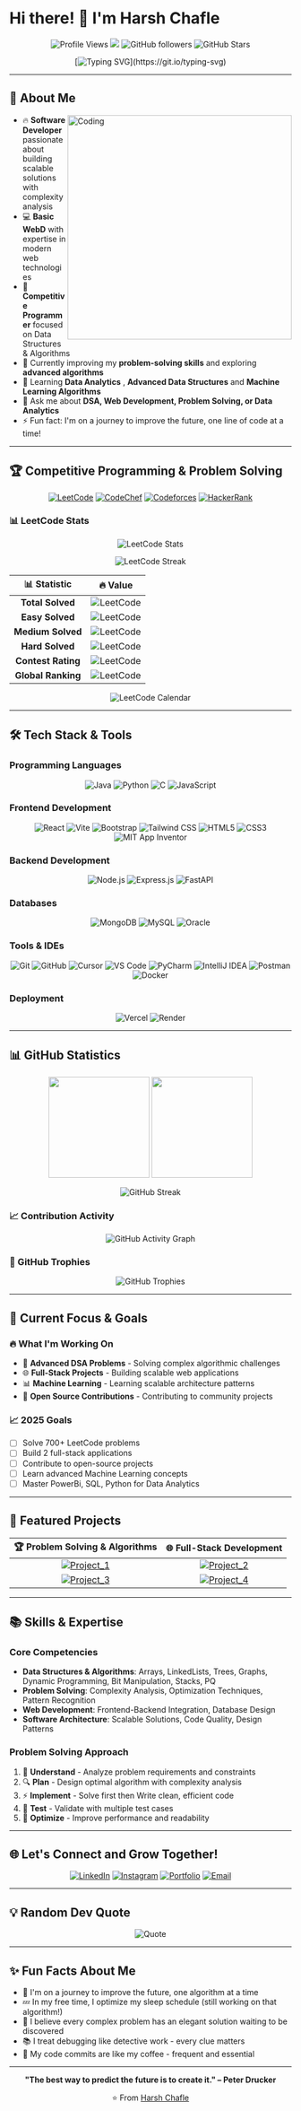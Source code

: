 # Hi there! 👋 I'm Harsh Chafle

<div align="center">
  
  ![Profile Views](https://komarev.com/ghpvc/?username=harshchafle&color=blueviolet&style=flat-square&label=Profile+Views)
  <img src="https://visitor-badge.laobi.icu/badge?page_id=harshchafle_visitor_badge_simple&left_color=royalblue&right_color=black">
  ![GitHub followers](https://img.shields.io/github/followers/harshchafle?logo=github&style=flat-square&color=blue)
  ![GitHub Stars](https://img.shields.io/github/stars/harshchafle?affiliations=OWNER&color=yellow&style=flat-square)
  
</div>

<div align="center">
  
  [![Typing SVG](https://readme-typing-svg.herokuapp.com?font=Fira+Code&size=22&duration=3000&pause=1000&color=2F81F7&center=true&vCenter=true&multiline=true&width=800&height=100&lines=Software+Developer+%E2%80%A2+Competitive+Programmer;Data+Structures+%26+Algorithms+%E2%80%A2+Full+Stack+Developer;Problem+Solver+%E2%80%A2+Always+Learning!)](https://git.io/typing-svg)
  
</div>

---

## 🚀 About Me

<img align="right" alt="Coding" width="400" src="https://media.giphy.com/media/qgQUggAC3Pfv687qPC/giphy.gif">

- 🔥 **Software Developer** passionate about building scalable solutions with complexity analysis
- 💻 **Basic WebD** with expertise in modern web technologies
- 🧩 **Competitive Programmer** focused on Data Structures & Algorithms
- 🎯 Currently improving my **problem-solving skills** and exploring **advanced algorithms**
- 🌱 Learning **Data Analytics** , **Advanced Data Structures** and **Machine Learning Algorithms** 
- 💬 Ask me about **DSA, Web Development, Problem Solving, or Data Analytics**
- ⚡ Fun fact: I'm on a journey to improve the future, one line of code at a time!

---

## 🏆 Competitive Programming & Problem Solving

<div align="center">
  
  [![LeetCode](https://img.shields.io/badge/LeetCode-chafleharsh-FFA116?style=for-the-badge&logo=leetcode&logoColor=white)](https://leetcode.com/chafleharsh/)
  [![CodeChef](https://img.shields.io/badge/CodeChef-harshchafle-5B4638?style=for-the-badge&logo=codechef&logoColor=white)](https://www.codechef.com/users/harshchafle)
  [![Codeforces](https://img.shields.io/badge/Codeforces-harshchafle-1F8ACB?style=for-the-badge&logo=codeforces&logoColor=white)](https://codeforces.com/profile/chafleharsh)
  [![HackerRank](https://img.shields.io/badge/HackerRank-harshchafle-2EC866?style=for-the-badge&logo=hackerrank&logoColor=white)](https://www.hackerrank.com/harshchafle)

</div>

### 📊 LeetCode Stats

<div align="center">
  
  ![LeetCode Stats](https://leetcode.card.workers.dev/chafleharsh?theme=dark&font=baloo&extension=null)
  
  ![LeetCode Streak](https://leetcode-badge-showcase.vercel.app/api?username=chafleharsh&theme=dark)
  
</div>

<!-- Comprehensive LeetCode Statistics -->
<div align="center">

| 📊 **Statistic** | 🔥 **Value** |
|:---:|:---:|
| **Total Solved** | ![LeetCode](https://img.shields.io/badge/dynamic/json?style=flat-square&labelColor=black&color=green&label=&query=totalSolved&url=https%3A%2F%2Fleetcode-badge.vercel.app%2Fapi%2Fusers%2Fchafleharsh&logo=leetcode&logoColor=yellow) |
| **Easy Solved** | ![LeetCode](https://img.shields.io/badge/dynamic/json?style=flat-square&labelColor=black&color=green&label=&query=easySolved&url=https%3A%2F%2Fleetcode-badge.vercel.app%2Fapi%2Fusers%2Fchafleharsh&logo=leetcode&logoColor=yellow) |
| **Medium Solved** | ![LeetCode](https://img.shields.io/badge/dynamic/json?style=flat-square&labelColor=black&color=orange&label=&query=mediumSolved&url=https%3A%2F%2Fleetcode-badge.vercel.app%2Fapi%2Fusers%2Fchafleharsh&logo=leetcode&logoColor=yellow) |
| **Hard Solved** | ![LeetCode](https://img.shields.io/badge/dynamic/json?style=flat-square&labelColor=black&color=red&label=&query=hardSolved&url=https%3A%2F%2Fleetcode-badge.vercel.app%2Fapi%2Fusers%2Fchafleharsh&logo=leetcode&logoColor=yellow) |
| **Contest Rating** | ![LeetCode](https://img.shields.io/badge/dynamic/json?style=flat-square&labelColor=black&color=blue&label=&query=contestRating&url=https%3A%2F%2Fleetcode-badge.vercel.app%2Fapi%2Fusers%2Fchafleharsh&logo=leetcode&logoColor=yellow) |
| **Global Ranking** | ![LeetCode](https://img.shields.io/badge/dynamic/json?style=flat-square&labelColor=black&color=purple&label=&query=ranking&url=https%3A%2F%2Fleetcode-badge.vercel.app%2Fapi%2Fusers%2Fchafleharsh&logo=leetcode&logoColor=yellow) |

</div>

<!-- Interactive LeetCode Calendar Heatmap -->
<div align="center">
  
  <img src="https://leetcode-calendar-api.vercel.app/api?username=chafleharsh&year=2024" alt="LeetCode Calendar" />
  
</div>

---

## 🛠️ Tech Stack & Tools

### Programming Languages
<div align="center">
  
  ![Java](https://img.shields.io/badge/Java-ED8B00?style=for-the-badge&logo=openjdk&logoColor=white)
  ![Python](https://img.shields.io/badge/Python-3776AB?style=for-the-badge&logo=python&logoColor=white)
  ![C](https://img.shields.io/badge/C-00599C?style=for-the-badge&logo=c&logoColor=white)
  ![JavaScript](https://img.shields.io/badge/JavaScript-F7DF1E?style=for-the-badge&logo=javascript&logoColor=black)

</div>

### Frontend Development
<div align="center">
  
  ![React](https://img.shields.io/badge/React-61DAFB?style=for-the-badge&logo=react&logoColor=black)
  ![Vite](https://img.shields.io/badge/Vite-646CFF?style=for-the-badge&logo=vite&logoColor=white)
  ![Bootstrap](https://img.shields.io/badge/Bootstrap-7952B3?style=for-the-badge&logo=bootstrap&logoColor=white)
  ![Tailwind CSS](https://img.shields.io/badge/Tailwind_CSS-38B2AC?style=for-the-badge&logo=tailwind-css&logoColor=white)
  ![HTML5](https://img.shields.io/badge/HTML5-E34F26?style=for-the-badge&logo=html5&logoColor=white)
  ![CSS3](https://img.shields.io/badge/CSS3-1572B6?style=for-the-badge&logo=css3&logoColor=white)
  ![MIT App Inventor](https://img.shields.io/badge/MIT_App_Inventor-B62C2C?style=for-the-badge&logo=appinventor&logoColor=white)

</div>

### Backend Development
<div align="center">
  
  ![Node.js](https://img.shields.io/badge/Node.js-339933?style=for-the-badge&logo=nodedotjs&logoColor=white)
  ![Express.js](https://img.shields.io/badge/Express.js-000000?style=for-the-badge&logo=express&logoColor=white)
  ![FastAPI](https://img.shields.io/badge/FastAPI-000000?style=for-the-badge&logo=fastapi&logoColor=white)

</div>

### Databases
<div align="center">
  
  ![MongoDB](https://img.shields.io/badge/MongoDB-47A248?style=for-the-badge&logo=mongodb&logoColor=white)
  ![MySQL](https://img.shields.io/badge/MySQL-4479A1?style=for-the-badge&logo=mysql&logoColor=white)
  ![Oracle](https://img.shields.io/badge/Oracle-F80000?style=for-the-badge&logo=oracle&logoColor=white)

</div>

### Tools & IDEs
<div align="center">
  
  ![Git](https://img.shields.io/badge/Git-F05032?style=for-the-badge&logo=git&logoColor=white)
  ![GitHub](https://img.shields.io/badge/GitHub-181717?style=for-the-badge&logo=github&logoColor=white)
  ![Cursor](https://img.shields.io/badge/Cursor-343541?style=for-the-badge&logo=cursor&logoColor=white)
  ![VS Code](https://img.shields.io/badge/VS_Code-007ACC?style=for-the-badge&logo=visual-studio-code&logoColor=white)
  ![PyCharm](https://img.shields.io/badge/PyCharm-000000?style=for-the-badge&logo=pycharm&logoColor=white)
  ![IntelliJ IDEA](https://img.shields.io/badge/IntelliJ_IDEA-000000?style=for-the-badge&logo=intellij-idea&logoColor=white)
  ![Postman](https://img.shields.io/badge/Postman-FF6C37?style=for-the-badge&logo=postman&logoColor=white)
  ![Docker](https://img.shields.io/badge/Docker-2496ED?style=for-the-badge&logo=docker&logoColor=white)

</div>

### Deployment
<div align="center">
  
  ![Vercel](https://img.shields.io/badge/Vercel-000000?style=for-the-badge&logo=vercel&logoColor=white)
  ![Render](https://img.shields.io/badge/Render-46E3B7?style=for-the-badge&logo=render&logoColor=white)

</div>

---

## 📊 GitHub Statistics

<div align="center">
  
  <img height="180em" src="https://github-readme-stats.vercel.app/api?username=harshchafle&show_icons=true&theme=tokyonight&include_all_commits=true&count_private=true"/>
  <img height="180em" src="https://github-readme-stats.vercel.app/api/top-langs/?username=harshchafle&layout=compact&langs_count=8&theme=tokyonight"/>

</div>

<div align="center">
  
  ![GitHub Streak](https://github-readme-streak-stats.herokuapp.com/?user=harshchafle&theme=tokyonight)

</div>

### 📈 Contribution Activity

<div align="center">
  
  ![GitHub Activity Graph](https://github-readme-activity-graph.vercel.app/graph?username=harshchafle&theme=tokyo-night&custom_title=Harsh's%20GitHub%20Activity%20Graph&hide_border=true)

</div>

### 🏅 GitHub Trophies

<div align="center">
  
  ![GitHub Trophies](https://github-profile-trophy.vercel.app/?username=harshchafle&theme=tokyonight&no-frame=false&no-bg=false&margin-w=4)

</div>

---

## 🎯 Current Focus & Goals

### 🔥 What I'm Working On

- 🧩 **Advanced DSA Problems** - Solving complex algorithmic challenges
- 🌐 **Full-Stack Projects** - Building scalable web applications  
- 📊 **Machine Learning** - Learning scalable architecture patterns
- 🚀 **Open Source Contributions** - Contributing to community projects

### 📈 2025 Goals

- [ ] Solve 700+ LeetCode problems
- [ ] Build 2 full-stack applications
- [ ] Contribute to open-source projects
- [ ] Learn advanced Machine Learning concepts
- [ ] Master PowerBi, SQL, Python for Data Analytics

---

## 💼 Featured Projects

<div align="center">

| 🏆 Problem Solving & Algorithms | 🌐 Full-Stack Development |
|:---:|:---:|
| [![Project_1](https://github-readme-stats.vercel.app/api/pin/?username=harshchafle&repo=DSA-Solutions&theme=tokyonight)](https://github.com/harshchafle/DSA-Solutions) | [![Project_2](https://github-readme-stats.vercel.app/api/pin/?username=harshchafle&repo=ecommerce-platform&theme=tokyonight)](https://github.com/harshchafle/ecommerce-platform) |
| [![Project_3](https://github-readme-stats.vercel.app/api/pin/?username=harshchafle&repo=leetcode-solutions&theme=tokyonight)](https://github.com/harshchafle/leetcode-solutions) | [![Project_4](https://github-readme-stats.vercel.app/api/pin/?username=harshchafle&repo=task-manager&theme=tokyonight)](https://github.com/harshchafle/task-manager) |

</div>

---

## 📚 Skills & Expertise

### Core Competencies
- **Data Structures & Algorithms**: Arrays, LinkedLists, Trees, Graphs, Dynamic Programming, Bit Manipulation, Stacks, PQ
- **Problem Solving**: Complexity Analysis, Optimization Techniques, Pattern Recognition  
- **Web Development**: Frontend-Backend Integration, Database Design
- **Software Architecture**: Scalable Solutions, Code Quality, Design Patterns

### Problem Solving Approach
1. 📝 **Understand** - Analyze problem requirements and constraints
2. 🔍 **Plan** - Design optimal algorithm with complexity analysis
3. ⚡ **Implement** - Solve first then Write clean, efficient code
4. 🧪 **Test** - Validate with multiple test cases
5. 🚀 **Optimize** - Improve performance and readability

---

## 🌐 Let's Connect and Grow Together!

<div align="center">
  
  [![LinkedIn](https://img.shields.io/badge/LinkedIn-0077B5?style=for-the-badge&logo=linkedin&logoColor=white)](https://www.linkedin.com/in/harsh-chafle-641809292)
  [![Instagram](https://img.shields.io/badge/Instagram-E4405F?style=for-the-badge&logo=instagram&logoColor=white)](https://www.instagram.com/harsh.chafle?igsh=OG9ud3p2cXFiNzE1/)
  [![Portfolio](https://img.shields.io/badge/Portfolio-000000?style=for-the-badge&logo=About.me&logoColor=white)](https://original-portfolio-kohl.vercel.app/)
  [![Email](https://img.shields.io/badge/Email-D14836?style=for-the-badge&logo=gmail&logoColor=white)](mailto:chafle2102harsh@gmail.com)

</div>

---

## 💡 Random Dev Quote

<div align="center">
  
  ![Quote](https://quotes-github-readme.vercel.app/api?type=horizontal&theme=tokyonight)

</div>

---

## ✨ Fun Facts About Me

- 🌟 I'm on a journey to improve the future, one algorithm at a time
- 💤 In my free time, I optimize my sleep schedule (still working on that algorithm!)
- 🧩 I believe every complex problem has an elegant solution waiting to be discovered
- 📚 I treat debugging like detective work - every clue matters
- 🚀 My code commits are like my coffee - frequent and essential


---

<div align="center">
  
  **"The best way to predict the future is to create it." – Peter Drucker**
  
  ⭐️ From [Harsh Chafle](https://github.com/harshchafle)

</div>
